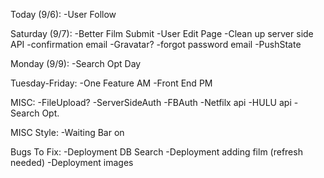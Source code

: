 Today (9/6):
  -User Follow

Saturday (9/7):
  -Better Film Submit
  -User Edit Page
  -Clean up server side API
  -confirmation email
  -Gravatar?
  -forgot password email
  -PushState

Monday (9/9): 
  -Search Opt Day

Tuesday-Friday:
  -One Feature AM
  -Front End PM

MISC:
  -FileUpload?
  -ServerSideAuth
  -FBAuth
  -Netfilx api
  -HULU api
  -Search Opt.

MISC Style:
  -Waiting Bar on 


Bugs To Fix:
  -Deployment DB Search
  -Deployment adding film (refresh needed)
  -Deployment images

